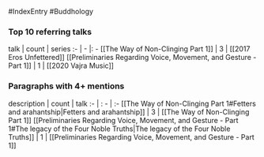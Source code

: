 #IndexEntry #Buddhology

### Top 10 referring talks
talk | count | series
:- | - |: -
[[The Way of Non-Clinging Part 1]] | 3 | [[2017 Eros Unfettered]]
[[Preliminaries Regarding Voice, Movement, and Gesture - Part 1]] | 1 | [[2020 Vajra Music]]

### Paragraphs with 4+ mentions
description | count | talk
:- | : - | :-
[[The Way of Non-Clinging Part 1#Fetters and arahantship\|Fetters and arahantship]] | 3 | [[The Way of Non-Clinging Part 1]]
[[Preliminaries Regarding Voice, Movement, and Gesture - Part 1#The legacy of the Four Noble Truths\|The legacy of the Four Noble Truths]] | 1 | [[Preliminaries Regarding Voice, Movement, and Gesture - Part 1]]

